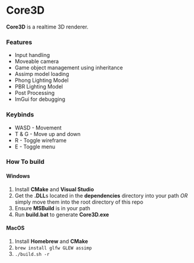 # Core3D
**Core3D** is a realtime 3D renderer.

### Features
+ Input handling
+ Moveable camera
+ Game object management using inheritance
+ Assimp model loading
+ Phong Lighting Model
+ PBR Lighting Model
+ Post Processing
+ ImGui for debugging

### Keybinds
 + WASD - Movement
 + T & G - Move up and down
 + R - Toggle wireframe
 + E - Toggle menu

### How To build
#### Windows 
1. Install **CMake** and **Visual Studio**
2. Get the **.DLL**s located in the **dependencies** directory into your path *OR* simply move them into the root directory of this repo
3. Ensure **MSBuild** is in your path
4. Run **build.bat** to generate **Core3D.exe**

#### MacOS
1. Install **Homebrew** and **CMake**
2. ``brew install glfw GLEW assimp``
3. ``./build.sh -r``

